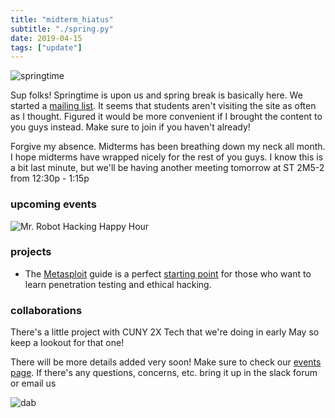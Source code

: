 ```yaml
---
title: "midterm_hiatus"
subtitle: "./spring.py"
date: 2019-04-15
tags: ["update"]
---
```

![springtime](/img/spring-vibes.gif)

Sup folks! Springtime is upon us and spring break is basically here. We started a [mailing list](https://protonmail.us20.list-manage.com/subscribe?u=961d81285d786b9d4b77825c2&id=7bbc63dd45). It seems that students aren't visiting the site as often as I thought. Figured it would be more convenient if I brought the content to you guys instead. Make sure to join if you haven't already!

<!--more-->

Forgive my absence. Midterms has been breathing down my neck all month. I hope midterms have wrapped nicely for the rest of you guys. I know this is a bit last minute, but we'll be having another meeting tomorrow at ST 2M5-2 from 12:30p - 1:15p

### upcoming events
![Mr. Robot Hacking Happy Hour](/img/robothhh.jpg)

### projects
+ The [Metasploit](https://www.offensive-security.com/metasploit-unleashed/) guide is a perfect [starting point](https://www.youtube.com/watch?v=TCPyoWHy4eA) for those who want to learn penetration testing and ethical hacking.

### collaborations
There's a little project with CUNY 2X Tech that we're doing in early May so keep a lookout for that one!

There will be more details added very soon! Make sure to check our [events page](https://citysec.nyc/page/events/). If there's any questions, concerns, etc. bring it up in the slack forum or email us

![dab](/img/dab-of-spring.gif)
